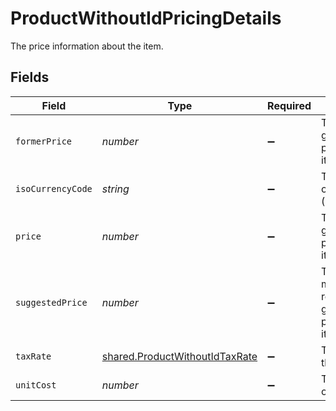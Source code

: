 # ProductWithoutIdPricingDetails

The price information about the item.


## Fields

| Field                                                                                   | Type                                                                                    | Required                                                                                | Description                                                                             |
| --------------------------------------------------------------------------------------- | --------------------------------------------------------------------------------------- | --------------------------------------------------------------------------------------- | --------------------------------------------------------------------------------------- |
| `formerPrice`                                                                           | *number*                                                                                | :heavy_minus_sign:                                                                      | The former gross retail price of the item.                                              |
| `isoCurrencyCode`                                                                       | *string*                                                                                | :heavy_minus_sign:                                                                      | The currency of the item. (ISO 4217)                                                    |
| `price`                                                                                 | *number*                                                                                | :heavy_minus_sign:                                                                      | The current gross retail price of the item.                                             |
| `suggestedPrice`                                                                        | *number*                                                                                | :heavy_minus_sign:                                                                      | The manufacturer's recommended gross retail price of the item.                          |
| `taxRate`                                                                               | [shared.ProductWithoutIdTaxRate](../../../sdk/models/shared/productwithoutidtaxrate.md) | :heavy_minus_sign:                                                                      | The tax rate of the item.                                                               |
| `unitCost`                                                                              | *number*                                                                                | :heavy_minus_sign:                                                                      | The unit cost of the item.                                                              |